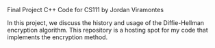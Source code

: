 Final Project C++ Code for CS111
by Jordan Viramontes

In this project, we discuss the history and usage of the Diffie-Hellman encryption algorithm. This repository is a hosting spot for my code that implements the encryption method.
